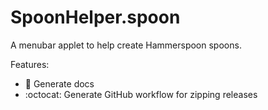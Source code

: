 # SpoonHelper.spoon

A menubar applet to help create Hammerspoon spoons.

Features:
- :page_with_curl: Generate docs
- :octocat: Generate GitHub workflow for zipping releases